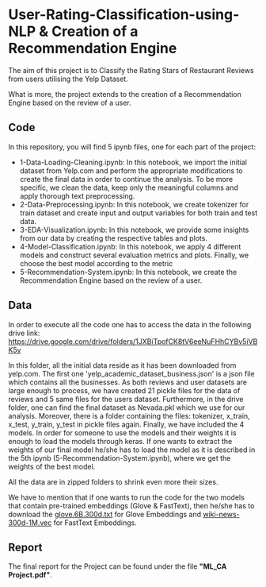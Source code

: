 # User-Rating-Classification-using-NLP & Creation of a Recommendation Engine

The aim of this project is to Classify the Rating Stars of Restaurant Reviews from users utilising the Yelp Dataset.

What is more, the project extends to the creation of a Recommendation Engine based on the review of a user.

## Code

In this repository, you will find 5 ipynb files, one for each part of the project:

* 1-Data-Loading-Cleaning.ipynb: In this notebook, we import the initial dataset from Yelp.com and perform the appropriate modifications to create the final data in order to continue the analysis. To be more specific, we clean the data, keep only the meaningful columns and apply thorough text preprocessing.
* 2-Data-Preprocessing.ipynb: In this notebook, we create tokenizer for train dataset and create input and output variables for both train and test data.
* 3-EDA-Visualization.ipynb: In this notebook, we provide some insights from our data by creating the respective tables and plots.
* 4-Model-Classification.ipynb: In this notebook, we apply 4 different models and construct several evaluation metrics and plots. Finally, we choose the best model according to the metric
* 5-Recommendation-System.ipynb: In this notebook, we create the Recommendation Engine based on the review of a user.

## Data

In order to execute all the code one has to access the data in the following drive link:
https://drive.google.com/drive/folders/1JXBiTpofCK8tV6eeNuFHhCYBv5iVBK5y

In this folder, all the initial data reside as it has been downloaded from yelp.com. The first one 'yelp_academic_dataset_business.json' is a 
json file which contains all the businesses. As both reviews and user datasets are large enough to process, we have created 21 pickle files for the data 
of reviews and 5 same files for the users dataset. Furthermore, in the drive folder, one can find the final dataset as Nevada.pkl which we use 
for our analysis. Moreover, there is a folder containing the files: tokenizer, x_train, x_test, y_train, y_test in pickle files again.
Finally, we have included the 4 models. In order for someone to use the models and their weights it is enough to load the models through keras. 
If one wants to extract the weights of our final model he/she has to load the model as it is described in the 5th ipynb (5-Recommendation-System.ipynb), 
where we get the weights of the best model.

All the data are in zipped folders to shrink even more their sizes.

We have to mention that if one wants to run the code for the two models that contain pre-trained embeddings (Glove & FastText), then he/she has to download the [glove.6B.300d.txt](https://nlp.stanford.edu/projects/glove/) for Glove Embeddings and [wiki-news-300d-1M.vec](https://fasttext.cc/docs/en/english-vectors.html) for FastText Embeddings.

## Report

The final report for the Project can be found under the file **"ML_CA Project.pdf"**.
